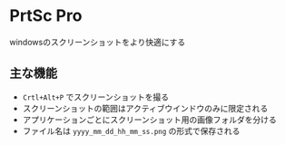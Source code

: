 # PrtSc Pro

windowsのスクリーンショットをより快適にする

## 主な機能
- `Crtl+Alt+P` でスクリーンショットを撮る
- スクリーンショットの範囲はアクティブウインドウのみに限定される
- アプリケーションごとにスクリーンショット用の画像フォルダを分ける
- ファイル名は `yyyy_mm_dd_hh_mm_ss.png` の形式で保存される
